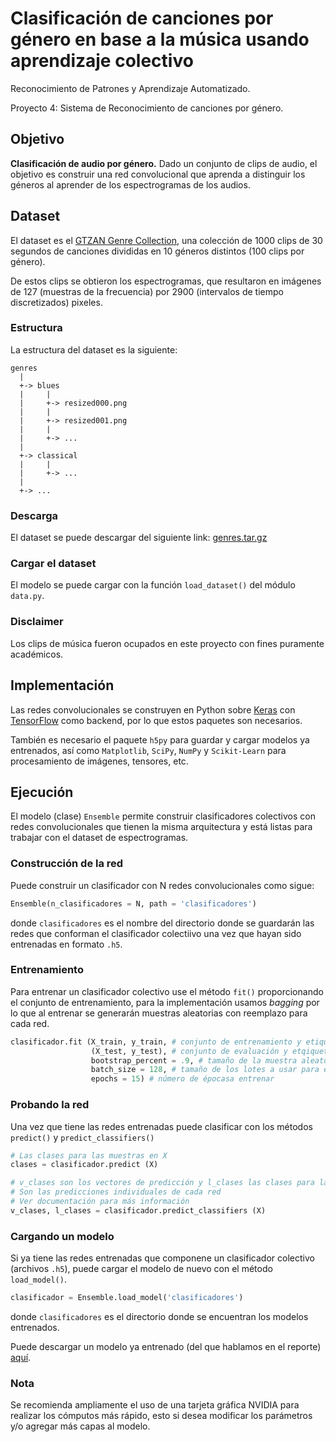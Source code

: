 # Clasificación de canciones por género en base a la música usando aprendizaje colectivo

Reconocimiento de Patrones y Aprendizaje Automatizado.

Proyecto 4: Sistema de Reconocimiento de canciones por género.

## Objetivo

**Clasificación de audio por género.** Dado un conjunto de clips de audio, el objetivo es construir una red convolucional que aprenda a distinguir los géneros al aprender de los espectrogramas de los audios.

## Dataset

El dataset es el [GTZAN Genre Collection](http://marsyasweb.appspot.com/download/data_sets/), una colección de 1000 clips de 30 segundos de canciones divididas en 10 géneros distintos (100 clips por género).

De estos clips se obtieron los espectrogramas, que resultaron en imágenes de 127 (muestras de la frecuencia) por 2900 (intervalos de tiempo discretizados) pixeles.

### Estructura

La estructura del dataset es la siguiente:

```
genres
  |
  +-> blues
  |     |
  |     +-> resized000.png
  |     |
  |     +-> resized001.png
  |     |
  |     +-> ...
  |
  +-> classical
  |     |
  |     +-> ...
  |
  +-> ...
```

### Descarga

El dataset se puede descargar del siguiente link:  [genres.tar.gz](https://drive.google.com/file/d/1H5wI0P9Q8NbobbLyGycc8lVtW5D_GBUe/view?usp=sharing "genres.tar.gz")

### Cargar el dataset

El modelo se puede cargar con la función `load_dataset()` del módulo `data.py`.

### Disclaimer

Los clips de música fueron ocupados en este proyecto con fines puramente académicos.

## Implementación

Las redes convolucionales se construyen en Python sobre [Keras](https://keras.io "Keras Documentation") con [TensorFlow](https://www.tensorflow.org/ "TensorFlow") como backend, por lo que estos paquetes son necesarios.

También es necesario el paquete `h5py` para guardar y cargar modelos ya entrenados, así como `Matplotlib`, `SciPy`, `NumPy` y `Scikit-Learn` para procesamiento de imágenes, tensores, etc.

## Ejecución

El modelo (clase) `Ensemble` permite construir clasificadores colectivos con redes convolucionales que tienen la misma arquitectura y está listas para trabajar con el dataset de espectrogramas.

### Construcción de la red

Puede construir un clasificador con N redes convolucionales como sigue:

```python
Ensemble(n_clasificadores = N, path = 'clasificadores')
```

donde `clasificadores` es el nombre del directorio donde se guardarán las redes que conforman el clasificador colectiivo una vez que hayan sido entrenadas en formato `.h5`.

### Entrenamiento

Para entrenar un clasificador colectivo use el método `fit()` proporcionando
el conjunto de entrenamiento, para la implementación usamos _bagging_ por lo
que al entrenar se generarán muestras aleatorias con reemplazo para cada red.

```python
clasificador.fit (X_train, y_train, # conjunto de entrenamiento y etiquetas
                  (X_test, y_test), # conjunto de evaluación y etqiquetas
                  bootstrap_percent = .9, # tamaño de la muestra aleatoria de X_train
                  batch_size = 128, # tamaño de los lotes a usar para entrenar
                  epochs = 15) # número de épocasa entrenar
```

### Probando la red

Una vez que tiene las redes entrenadas puede clasificar con los métodos `predict()` y `predict_classifiers()`

```python
# Las clases para las muestras en X
clases = clasificador.predict (X)

# v_clases son los vectores de predicción y l_clases las clases para las muestras en X
# Son las predicciones individuales de cada red
# Ver documentación para más información
v_clases, l_clases = clasificador.predict_classifiers (X)
```

### Cargando un modelo

Si ya tiene las redes entrenadas que componene un clasificador colectivo (archivos `.h5`), puede cargar el modelo de nuevo con el método `load_model()`.

```python
clasificador = Ensemble.load_model('clasificadores')
```

donde `clasificadores` es el directorio donde se encuentran los modelos entrenados.

Puede descargar un modelo ya entrenado (del que hablamos en el reporte) [aquí](https://drive.google.com/file/d/1bVLZ95FAZh-Fpc1m0l3-0YdQ4lSL9NB6/view?usp=sharing "clasificadores2.tar.gz").

### Nota

Se recomienda ampliamente el uso de una tarjeta gráfica NVIDIA para realizar los cómputos más rápido, esto si desea modificar los parámetros y/o agregar más capas al modelo.
